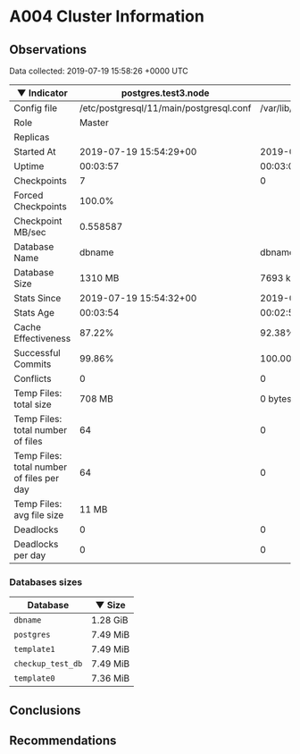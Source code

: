 # A004 Cluster Information #

## Observations ##
Data collected: 2019-07-19 15:58:26 +0000 UTC  

|&#9660;&nbsp;Indicator | postgres.test3.node | postgres.test1.node | postgres.test2.node |
|--------|-------|-------- |-------- |
|Config file |/etc/postgresql/11/main/postgresql.conf|/var/lib/postgresql/11/data1/postgresql.conf|/var/lib/postgresql/11/data2/postgresql.conf|
|Role |Master|<no value>|<no value>|
|Replicas ||<no value>|<no value>|
|Started At |2019-07-19&nbsp;15:54:29+00|2019-07-19 15:54:36+00|2019-07-19 15:54:39+00|
|Uptime |00:03:57|00:03:06|00:03:21|
|Checkpoints |7|0|0|
|Forced Checkpoints |100.0%|<no value>|<no value>|
|Checkpoint MB/sec |0.558587|<no value>|<no value>|
|Database Name |dbname|dbname|dbname|
|Database Size |1310&nbsp;MB|7693 kB|7717 kB|
|Stats Since |2019-07-19&nbsp;15:54:32+00|2019-07-19 15:54:45+00|2019-07-19 15:54:45+00|
|Stats Age |00:03:54|00:02:57|00:03:15|
|Cache Effectiveness |87.22%|92.38%|92.38%|
|Successful Commits |99.86%|100.00%|100.00%|
|Conflicts |0|0|0|
|Temp Files: total size |708&nbsp;MB|0 bytes|0 bytes|
|Temp Files: total number of files |64|0|0|
|Temp Files: total number of files per day |64|0|0|
|Temp Files: avg file size |11&nbsp;MB|<no value>|<no value>|
|Deadlocks |0|0|0|
|Deadlocks per day |0|0|0|


### Databases sizes ###

| Database | &#9660;&nbsp;Size |
|----------|--------|
| `dbname` | 1.28&nbsp;GiB |
| `postgres` | 7.49&nbsp;MiB |
| `template1` | 7.49&nbsp;MiB |
| `checkup_test_db` | 7.49&nbsp;MiB |
| `template0` | 7.36&nbsp;MiB |


## Conclusions ##


## Recommendations ##

